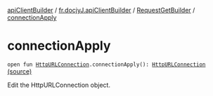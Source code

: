 [apiClientBuilder](../../index.md) / [fr.docjyJ.apiClientBuilder](../index.md) / [RequestGetBuilder](index.md) / [connectionApply](./connection-apply.md)

# connectionApply

`open fun `[`HttpURLConnection`](https://docs.oracle.com/javase/6/docs/api/java/net/HttpURLConnection.html)`.connectionApply(): `[`HttpURLConnection`](https://docs.oracle.com/javase/6/docs/api/java/net/HttpURLConnection.html) [(source)](https://github.com/docjyj/apiClientBuilder/tree/master/src/main/kotlin/fr/docjyJ/apiClientBuilder/RequestGetBuilder.kt#L123)

Edit the HttpURLConnection object.


